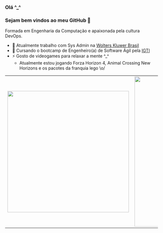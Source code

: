 ### Olá ^_^
### Sejam bem vindos ao meu GitHub 👋  

Formada em Engenharia da Computação e apaixonada pela cultura DevOps.

- 🔭 Atualmente trabalho com Sys Admin na [Wolters Kluwer Brasil](https://www.wolterskluwer.com.br/)
- 🌱 Cursando o bootcamp de Engenheiro(a) de Software Ágil pela [IGTI](https://www.igti.com.br/)
- ⚡ Gosto de videogames para relaxar a mente ^_^
    - Atualmente estou jogando Forza Horizon 4, Animal Crossing New Horizons e os pacotes da franquia lego \o/

<center>
<table>
    <tr>
        <td><img width="400px" align="left" src="https://github-readme-stats.vercel.app/api/top-langs/?username=carlapvicente&hide=html&layout=compact&theme=buefy" /></td>
        <td><img width="495px" align="left" src="https://github-readme-stats.vercel.app/api?username=carlapvicente&theme=buefy"/></td>
    </tr>   
</table>
</center>  

<!--
**carlapvicente/carlapvicente** is a ✨ _special_ ✨ repository because its `README.md` (this file) appears on your GitHub profile.

Here are some ideas to get you started:


- 👯 I’m looking to collaborate on ...
- 🤔 I’m looking for help with ...
- 💬 Ask me about ...
- 📫 How to reach me: ...
- 😄 Pronouns: ...

-->
